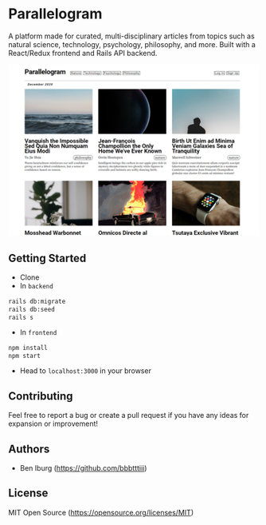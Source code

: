 # Parallelogram
A platform made for curated, multi-disciplinary articles from topics such as natural science, technology, psychology, philosophy, and more. Built with a React/Redux frontend and Rails API backend.

![parallelogram](parallelogram.jpg "Parallelogram")

## Getting Started

- Clone
- In `backend`
```
rails db:migrate
rails db:seed
rails s
```
- In `frontend`
```
npm install
npm start
```
- Head to `localhost:3000` in your browser

## Contributing

Feel free to report a bug or create a pull request if you have any ideas for expansion or improvement!

## Authors

- Ben Iburg (https://github.com/bbbtttiii)

## License

MIT Open Source (https://opensource.org/licenses/MIT)
